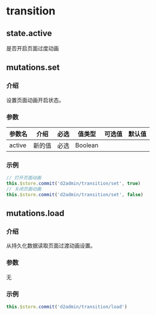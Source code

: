 # transition

## state.active

是否开启页面过度动画

## mutations.set

### 介绍

设置页面动画开启状态。

### 参数

| 参数名 | 介绍 | 必选 | 值类型 | 可选值 | 默认值 |
| --- | --- | --- | --- | --- | --- |
| active | 新的值 | 必选 | Boolean |  |  |

### 示例

``` js
// 打开页面动画
this.$store.commit('d2admin/transition/set', true)
// 关闭页面动画
this.$store.commit('d2admin/transition/set', false)
```

## mutations.load

### 介绍

从持久化数据读取页面过渡动画设置。

### 参数

无

### 示例

``` js
this.$store.commit('d2admin/transition/load')
```